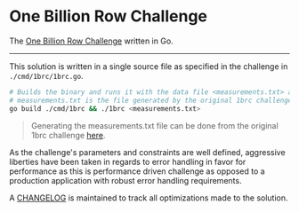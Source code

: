 # One Billion Row Challenge

The [One Billion Row Challenge](https://github.com/gunnarmorling/1brc) written in Go.

---

This solution is written in a single source file as specified in the challenge in `./cmd/1brc/1brc.go`.

```bash
# Builds the binary and runs it with the data file <measurements.txt> as its argument.
# measurements.txt is the file generated by the original 1brc challenge
go build ./cmd/1brc && ./1brc <measurements.txt>
```

> Generating the measurements.txt file can be done from the original 1brc challenge [here](https://github.com/gunnarmorling/1brc?tab=readme-ov-file#running-the-challenge).

As the challenge's parameters and constraints are well defined, aggressive liberties have been taken
in regards to error handling in favor for performance as this is performance driven challenge as opposed to
a production application with robust error handling requirements.

A [CHANGELOG](https://github.com/marcfyk/1brc-go/blob/master/CHANGELOG.md) is maintained to track all optimizations made
to the solution.
